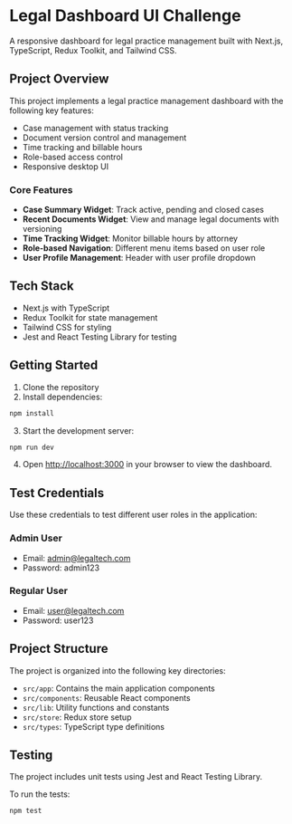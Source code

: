 # Legal Dashboard UI Challenge

A responsive dashboard for legal practice management built with Next.js, TypeScript, Redux Toolkit, and Tailwind CSS.

## Project Overview

This project implements a legal practice management dashboard with the following key features:

- Case management with status tracking
- Document version control and management  
- Time tracking and billable hours
- Role-based access control
- Responsive desktop UI

### Core Features

- **Case Summary Widget**: Track active, pending and closed cases
- **Recent Documents Widget**: View and manage legal documents with versioning
- **Time Tracking Widget**: Monitor billable hours by attorney
- **Role-based Navigation**: Different menu items based on user role
- **User Profile Management**: Header with user profile dropdown

## Tech Stack

- Next.js with TypeScript
- Redux Toolkit for state management
- Tailwind CSS for styling
- Jest and React Testing Library for testing

## Getting Started

1. Clone the repository
2. Install dependencies:

```bash
npm install
```

3. Start the development server:

```bash
npm run dev
```

4. Open [http://localhost:3000](http://localhost:3000) in your browser to view the dashboard.

## Test Credentials

Use these credentials to test different user roles in the application:

### Admin User
- Email: admin@legaltech.com
- Password: admin123

### Regular User
- Email: user@legaltech.com 
- Password: user123

## Project Structure

The project is organized into the following key directories:

- `src/app`: Contains the main application components
- `src/components`: Reusable React components
- `src/lib`: Utility functions and constants
- `src/store`: Redux store setup
- `src/types`: TypeScript type definitions

## Testing

The project includes unit tests using Jest and React Testing Library.

To run the tests:

```bash
npm test
```